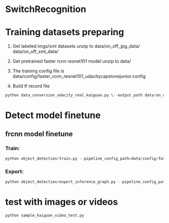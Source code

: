 # SwitchRecognition

# Training datasets preparing

1. Get labeled imgs/xml datasets unzip to data/on_off_jpg_data/ data/on_off_xml_data/

2. Get pretrained faster rcnn resnet101 model unzip to data/

3. The training config file is data/config/faster_rcnn_resnet101_udacitycapstonejunior.config

4. Build tf record file

```python
python data_conversion_udacity_real_kaiguan.py \--output_path data/on_off_output/on_off.record
```
# Detect model finetune
## frcnn model finetune
### Train:

```python
python object_detection/train.py --pipeline_config_path=data/config/faster_rcnn_resnet101_udacitycapstonejunior_kaiguan.config --train_dir=data/real_training_data_kaiguan/frcnn_model
```
### Export:

```python
python object_detection/export_inference_graph.py --pipeline_config_path=data/config/faster_rcnn_resnet101_udacitycapstonejunior_kaiguan.config --trained_checkpoint_prefix=data/real_training_data_kaiguan/frcnn_model/model.ckpt-20000 --output_directory=model_frozen_real_kaiguan/frcnn/ --input_type image_tensor
```
# test with images or videos
```python
python sample_kaiguan_video_test.py
```
